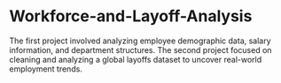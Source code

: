# Workforce-and-Layoff-Analysis
The first project involved analyzing employee demographic data, salary information, and department structures. 
The second project focused on cleaning and analyzing a global layoffs dataset to uncover real-world employment trends.
